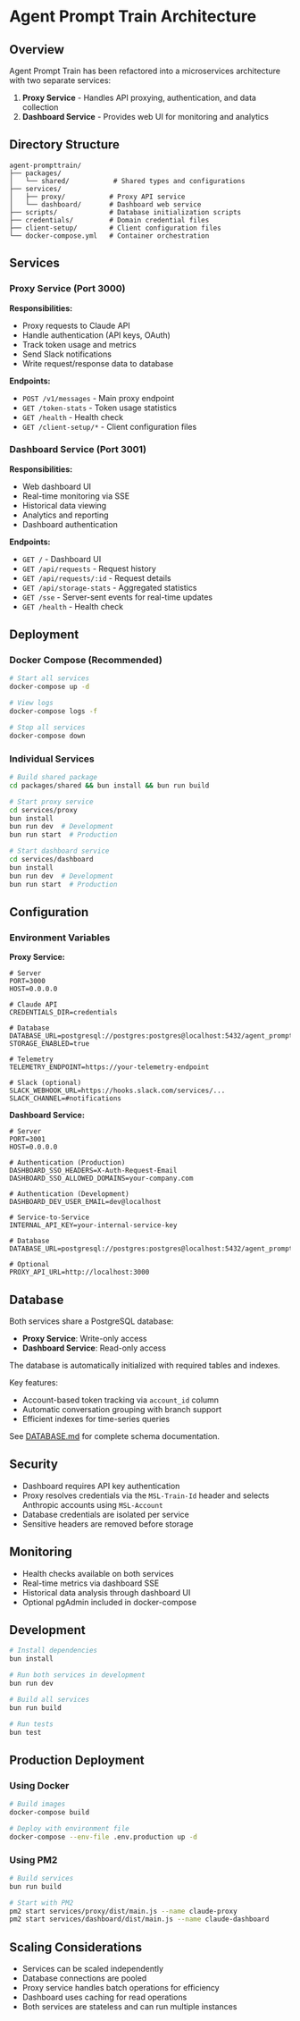 # Agent Prompt Train Architecture

## Overview

Agent Prompt Train has been refactored into a microservices architecture with two separate services:

1. **Proxy Service** - Handles API proxying, authentication, and data collection
2. **Dashboard Service** - Provides web UI for monitoring and analytics

## Directory Structure

```
agent-prompttrain/
├── packages/
│   └── shared/           # Shared types and configurations
├── services/
│   ├── proxy/           # Proxy API service
│   └── dashboard/       # Dashboard web service
├── scripts/             # Database initialization scripts
├── credentials/         # Domain credential files
├── client-setup/        # Client configuration files
└── docker-compose.yml   # Container orchestration
```

## Services

### Proxy Service (Port 3000)

**Responsibilities:**

- Proxy requests to Claude API
- Handle authentication (API keys, OAuth)
- Track token usage and metrics
- Send Slack notifications
- Write request/response data to database

**Endpoints:**

- `POST /v1/messages` - Main proxy endpoint
- `GET /token-stats` - Token usage statistics
- `GET /health` - Health check
- `GET /client-setup/*` - Client configuration files

### Dashboard Service (Port 3001)

**Responsibilities:**

- Web dashboard UI
- Real-time monitoring via SSE
- Historical data viewing
- Analytics and reporting
- Dashboard authentication

**Endpoints:**

- `GET /` - Dashboard UI
- `GET /api/requests` - Request history
- `GET /api/requests/:id` - Request details
- `GET /api/storage-stats` - Aggregated statistics
- `GET /sse` - Server-sent events for real-time updates
- `GET /health` - Health check

## Deployment

### Docker Compose (Recommended)

```bash
# Start all services
docker-compose up -d

# View logs
docker-compose logs -f

# Stop all services
docker-compose down
```

### Individual Services

```bash
# Build shared package
cd packages/shared && bun install && bun run build

# Start proxy service
cd services/proxy
bun install
bun run dev  # Development
bun run start  # Production

# Start dashboard service
cd services/dashboard
bun install
bun run dev  # Development
bun run start  # Production
```

## Configuration

### Environment Variables

**Proxy Service:**

```env
# Server
PORT=3000
HOST=0.0.0.0

# Claude API
CREDENTIALS_DIR=credentials

# Database
DATABASE_URL=postgresql://postgres:postgres@localhost:5432/agent_prompttrain
STORAGE_ENABLED=true

# Telemetry
TELEMETRY_ENDPOINT=https://your-telemetry-endpoint

# Slack (optional)
SLACK_WEBHOOK_URL=https://hooks.slack.com/services/...
SLACK_CHANNEL=#notifications
```

**Dashboard Service:**

```env
# Server
PORT=3001
HOST=0.0.0.0

# Authentication (Production)
DASHBOARD_SSO_HEADERS=X-Auth-Request-Email
DASHBOARD_SSO_ALLOWED_DOMAINS=your-company.com

# Authentication (Development)
DASHBOARD_DEV_USER_EMAIL=dev@localhost

# Service-to-Service
INTERNAL_API_KEY=your-internal-service-key

# Database
DATABASE_URL=postgresql://postgres:postgres@localhost:5432/agent_prompttrain

# Optional
PROXY_API_URL=http://localhost:3000
```

## Database

Both services share a PostgreSQL database:

- **Proxy Service**: Write-only access
- **Dashboard Service**: Read-only access

The database is automatically initialized with required tables and indexes.

Key features:

- Account-based token tracking via `account_id` column
- Automatic conversation grouping with branch support
- Efficient indexes for time-series queries

See [DATABASE.md](./DATABASE.md) for complete schema documentation.

## Security

- Dashboard requires API key authentication
- Proxy resolves credentials via the `MSL-Train-Id` header and selects Anthropic accounts using `MSL-Account`
- Database credentials are isolated per service
- Sensitive headers are removed before storage

## Monitoring

- Health checks available on both services
- Real-time metrics via dashboard SSE
- Historical data analysis through dashboard UI
- Optional pgAdmin included in docker-compose

## Development

```bash
# Install dependencies
bun install

# Run both services in development
bun run dev

# Build all services
bun run build

# Run tests
bun test
```

## Production Deployment

### Using Docker

```bash
# Build images
docker-compose build

# Deploy with environment file
docker-compose --env-file .env.production up -d
```

### Using PM2

```bash
# Build services
bun run build

# Start with PM2
pm2 start services/proxy/dist/main.js --name claude-proxy
pm2 start services/dashboard/dist/main.js --name claude-dashboard
```

## Scaling Considerations

- Services can be scaled independently
- Database connections are pooled
- Proxy service handles batch operations for efficiency
- Dashboard uses caching for read operations
- Both services are stateless and can run multiple instances
